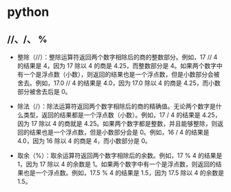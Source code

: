 # python
## //、/、 %
- 整除（//）：整除运算符返回两个数字相除后的商的整数部分。例如，17 // 4 的结果是 4，因为 17 除以 4 的商是 4.25，而整数部分是 4。如果两个数字中有一个是浮点数（小数），则返回的结果也是一个浮点数，但是小数部分会被舍去。例如，17.0 // 4 的结果是 4.0，因为 17.0 除以 4 的商是 4.25，而小数部分被舍去后是 0。

- 除法（/）：除法运算符返回两个数字相除后的商的精确值。无论两个数字是什么类型，返回的结果都是一个浮点数（小数）。例如，17 / 4 的结果是 4.25，因为 17 除以 4 的商就是 4.25。如果两个数字都是整数，并且能够整除，则返回的结果也是一个浮点数，但是小数部分会是 0。例如，16 / 4 的结果是 4.0，因为 16 除以 4 的商是 4，而小数部分是 0。

- 取余（%）：取余运算符返回两个数字相除后的余数。例如，17 % 4 的结果是 1，因为 17 除以 4 的余数是 1。如果两个数字中有一个是浮点数，则返回的结果也是一个浮点数。例如，17.5 % 4 的结果是 1.5，因为 17.5 除以 4 的余数是 1.5。
